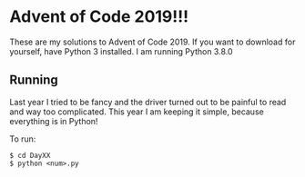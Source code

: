 # Advent of Code 2019!!!

These are my solutions to Advent of Code 2019. 
If you want to download for yourself, have Python 3 installed. I am running Python 3.8.0

**Running**
----------------------------------
Last year I tried to be fancy and the driver turned out to be
painful to read and way too complicated. This year I am keeping it simple,
because everything is in Python!

To run:

    $ cd DayXX
    $ python <num>.py
